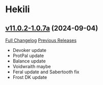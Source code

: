 # Hekili

## [v11.0.2-1.0.7a](https://github.com/Hekili/hekili/tree/v11.0.2-1.0.7a) (2024-09-04)
[Full Changelog](https://github.com/Hekili/hekili/compare/v11.0.2-1.0.7...v11.0.2-1.0.7a) [Previous Releases](https://github.com/Hekili/hekili/releases)

- Devoker update  
- ProtPal update  
- Balance update  
- Voidwraith maybe  
- Feral update and Sabertooth fix  
- Frost DK update  
